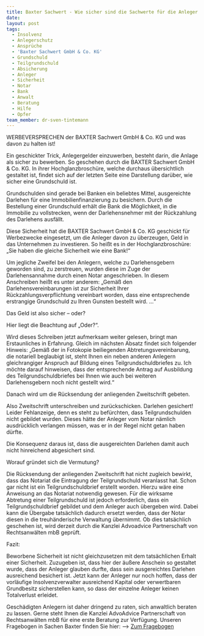 ```yaml
---
title: Baxter Sachwert - Wie sicher sind die Sachwerte für die Anleger abgesichert?
date:
layout: post
tags:
  - Insolvenz
  - Anlegerschutz
  - Ansprüche
  - 'Baxter Sachwert GmbH & Co. KG'
  - Grundschuld
  - Teilgrundschuld
  - Absicherung
  - Anleger
  - Sicherheit
  - Notar
  - Bank
  - Anwalt
  - Beratung
  - Hilfe
  - Opfer
team_member: dr-sven-tintemann
---
```



WERBEVERSPRECHEN der BAXTER Sachwert GmbH & Co. KG und was davon zu halten ist!

Ein geschickter Trick, Anlegergelder einzuwerben, besteht darin, die Anlage als sicher zu bewerben. So geschehen durch die BAXTER Sachwert GmbH & Co. KG. In ihrer Hochglanzbroschüre, welche durchaus übersichtlich gestaltet ist, findet sich auf der letzten Seite eine Darstellung darüber, wie sicher eine Grundschuld ist.

Grundschulden sind gerade bei Banken ein beliebtes Mittel, ausgereichte Darlehen für eine Immobilienfinanzierung zu besichern. Durch die Bestellung einer Grundschuld erhält die Bank die Möglichkeit, in die Immobilie zu vollstrecken, wenn der Darlehensnehmer mit der Rückzahlung des Darlehens ausfällt.

Diese Sicherheit hat die BAXTER Sachwert GmbH & Co. KG geschickt für Werbezwecke eingesetzt, um die Anleger davon zu überzeugen, Geld in das Unternehmen zu investieren. So heißt es in der Hochglanzbroschüre: „Sie haben die gleiche Sicherheit wie eine Bank!“

Um jegliche Zweifel bei den Anlegern, welche zu Darlehensgebern geworden sind, zu zerstreuen, wurden diese im Zuge der Darlehensannahme durch einen Notar angeschrieben. In diesem Anschreiben heißt es unter anderem: „Gemäß den Darlehensvereinbarungen ist zur Sicherheit Ihrer Rückzahlungsverpflichtung vereinbart worden, dass eine entsprechende erstrangige Grundschuld zu Ihren Gunsten bestellt wird. …“

Das Geld ist also sicher – oder?

Hier liegt die Beachtung auf „Oder?“.

Wird dieses Schreiben jetzt aufmerksam weiter gelesen, bringt man Erstaunliches in Erfahrung. Gleich im nächsten Absatz findet sich folgender Hinweis: „Gemäß der in Fotokopie beiliegenden Abtretungsvereinbarung, die notariell beglaubigt ist, steht Ihnen ein neben anderen Anlegern gleichrangiger Anspruch auf Bildung eines Teilgrundschuldbriefes zu. Ich möchte darauf hinweisen, dass der entsprechende Antrag auf Ausbildung des Teilgrundschuldbriefes bei Ihnen wie auch bei weiteren Darlehensgebern noch nicht gestellt wird.“

Danach wird um die Rücksendung der anliegenden Zweitschrift gebeten.

Also Zweitschrift unterschreiben und zurückschicken. Darlehen gesichert!   Leider Fehlanzeige, denn es steht zu befürchten, dass Teilgrundschulden nicht gebildet wurden. Dieses hätte der Anleger vom Notar nämlich ausdrücklich verlangen müssen, was er in der Regel nicht getan haben dürfte.

Die Konsequenz daraus ist, dass die ausgereichten Darlehen damit auch nicht hinreichend abgesichert sind.

Worauf gründet sich die Vermutung?

Die Rücksendung der anliegenden Zweitschrift hat nicht zugleich bewirkt, dass das Notariat die Eintragung der Teilgrundschuld veranlasst hat. Schon gar nicht ist ein Teilgrundschuldbrief erstellt worden. Hierzu wäre eine Anweisung an das Notariat notwendig gewesen. Für die wirksame Abtretung einer Teilgrundschuld ist jedoch erforderlich, dass ein Teilgrundschuldbrief gebildet und dem Anleger auch übergeben wird. Dabei kann die Übergabe tatsächlich dadurch ersetzt werden, dass der Notar diesen in die treuhänderische Verwaltung übernimmt. Ob dies tatsächlich geschehen ist, wird derzeit durch die Kanzlei Advoadvice Partnerschaft von Rechtsanwälten mbB geprüft.

Fazit:

Beworbene Sicherheit ist nicht gleichzusetzen mit dem tatsächlichen Erhalt einer Sicherheit. Zuzugeben ist, dass hier der äußere Anschein so gestaltet wurde, dass der Anleger glauben durfte, dass sein ausgereichtes Darlehen ausreichend besichert ist. Jetzt kann der Anleger nur noch hoffen, dass der vorläufige Insolvenzverwalter ausreichend Kapital oder verwertbaren Grundbesitz sicherstellen kann, so dass der einzelne Anleger keinen Totalverlust erleidet.

Geschädigten Anlegern ist daher dringend zu raten, sich anwaltlich beraten zu lassen. Gerne steht Ihnen die Kanzlei AdvoAdvice Partnerschaft von Rechtsanwälten mbB für eine erste Beratung zur Verfügung. Unseren Fragebogen in Sachen Baxter finden Sie hier: –&gt; [Zum Fragebogen](/uploads/dokumente/Fragebogen_Baxter.pdf "Zum Fragebogen Baxter")